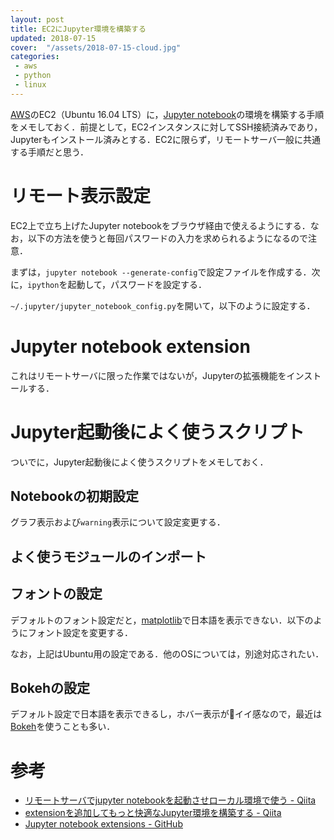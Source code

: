 ```yaml
---
layout: post
title: EC2にJupyter環境を構築する
updated: 2018-07-15
cover:  "/assets/2018-07-15-cloud.jpg"
categories:
 - aws
 - python
 - linux
---
```


[AWS](https://aws.amazon.com/jp/)のEC2（Ubuntu 16.04 LTS）に，[Jupyter notebook](http://jupyter.org/)の環境を構築する手順をメモしておく．前提として，EC2インスタンスに対してSSH接続済みであり，Jupyterもインストール済みとする．EC2に限らず，リモートサーバ一般に共通する手順だと思う．

# リモート表示設定

EC2上で立ち上げたJupyter notebookをブラウザ経由で使えるようにする．なお，以下の方法を使うと毎回パスワードの入力を求められるようになるので注意．

まずは，`jupyter notebook --generate-config`で設定ファイルを作成する．次に，`ipython`を起動して，パスワードを設定する．

<script src="https://gist.github.com/haltaro/f8096cc121c138e6596734221707ef81.js"></script>

`~/.jupyter/jupyter_notebook_config.py`を開いて，以下のように設定する．

<script src="https://gist.github.com/haltaro/85d1e38eb1a24bb9bcae0b1d0cc3a2dd.js"></script>

# Jupyter notebook extension

これはリモートサーバに限った作業ではないが，Jupyterの拡張機能をインストールする．

<script src="https://gist.github.com/haltaro/f3e4403b4497a84819e84bed966caea4.js"></script>

# Jupyter起動後によく使うスクリプト

ついでに，Jupyter起動後によく使うスクリプトをメモしておく．

## Notebookの初期設定

グラフ表示および`warning`表示について設定変更する．

<script src="https://gist.github.com/haltaro/bd31358c4beef563d3fddbeba1d16085.js"></script>

## よく使うモジュールのインポート

<script src="https://gist.github.com/haltaro/72d7a2279f6e54a9bd007c86eef50829.js"></script>

## フォントの設定

デフォルトのフォント設定だと，[matplotlib](https://matplotlib.org/)で日本語を表示できない．以下のようにフォント設定を変更する．

<script src="https://gist.github.com/haltaro/6be570e6dee89957a8ffdf149f782048.js"></script>

なお，上記はUbuntu用の設定である．他のOSについては，別途対応されたい．

## Bokehの設定

デフォルト設定で日本語を表示できるし，ホバー表示がイイ感なので，最近は[Bokeh](https://bokeh.pydata.org/en/latest/)を使うことも多い．

<script src="https://gist.github.com/haltaro/13a47550e6370419dac842206c2cd769.js"></script>

# 参考

- [リモートサーバでjupyter notebookを起動させローカル環境で使う - Qiita](https://qiita.com/syo_cream/items/05553b41277523a131fd)
- [extensionを追加してもっと快適なJupyter環境を構築する - Qiita](https://qiita.com/sasaki77/items/30a19d2be7d94116b237)
- [Jupyter notebook extensions - GitHub](https://github.com/ipython-contrib/jupyter_contrib_nbextensions)
